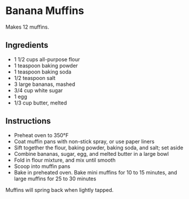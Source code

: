 # Banana Muffins

Makes 12 muffins.

## Ingredients

* 1 1/2 cups all-purpose flour
* 1 teaspoon baking powder
* 1 teaspoon baking soda
* 1/2 teaspoon salt
* 3 large bananas, mashed
* 3/4 cup white sugar
* 1 egg
* 1/3 cup butter, melted

## Instructions

* Preheat oven to 350°F
* Coat muffin pans with non-stick spray, or use paper liners
* Sift together the flour, baking powder, baking soda, and salt; set aside
* Combine bananas, sugar, egg, and melted butter in a large bowl
* Fold in flour mixture, and mix until smooth
* Scoop into muffin pans
* Bake in preheated oven. Bake mini muffins for 10 to 15 minutes, and large muffins for 25 to 30 minutes

Muffins will spring back when lightly tapped.
